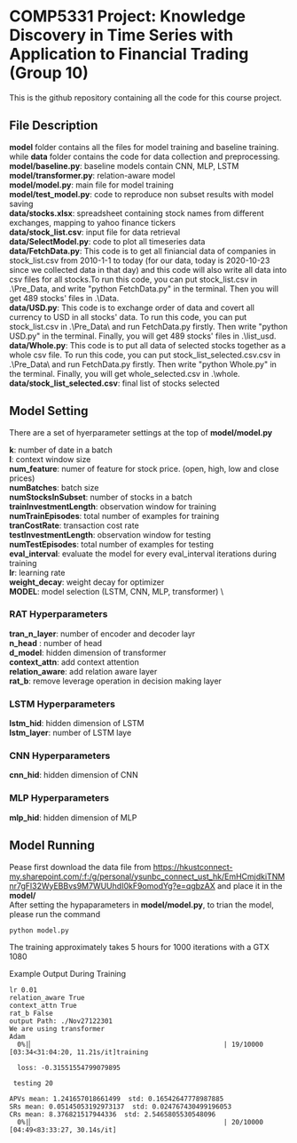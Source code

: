 # COMP5331 Project: Knowledge Discovery in Time Series with Application to Financial Trading (Group 10)

This is the github repository containing all the code for this course project.

## File Description
**model** folder contains all the files for model training and baseline training. while **data** folder contains the code for data collection and preprocessing. \
**model/baseline.py**: baseline models contain CNN, MLP, LSTM \
**model/transformer.py**: relation-aware model \
**model/model.py**: main file for model training\
**model/test_model.py**: code to reproduce non subset results with model saving\
**data/stocks.xlsx**: spreadsheet containing stock names from different exchanges, mapping to yahoo finance tickers\
**data/stock_list.csv**: input file for data retrieval\
**data/SelectModel.py**: code to plot all timeseries data\
**data/FetchData.py**: This code is to get all finiancial data of companies in stock_list.csv from 2010-1-1 to today (for our data, today is 2020-10-23 since we collected data in that day) and this code will also write all data into csv files for all stocks.To run this code, you can put stock_list.csv in .\Pre_Data\, and write "python FetchData.py" in the terminal. Then you will get 489 stocks' files in .\Data\.\
**data/USD.py**: This code is to exchange order of data and covert all currency to USD in all stocks' data. To run this code, you can put stock_list.csv in .\Pre_Data\ and run FetchData.py firstly. Then write "python USD.py" in the terminal. Finally, you will get 489 stocks' files in .\list_usd\.\
**data/Whole.py**: This code is to put all data of selected stocks together as a whole csv file. To run this code, you can put stock_list_selected.csv.csv in .\Pre_Data\ and run FetchData.py firstly. Then write "python Whole.py" in the terminal. Finally, you will get whole_selected.csv in .\whole\.\
**data/stock_list_selected.csv**: final list of stocks selected

## Model Setting
There are a set of hyerparameter settings at the top of **model/model.py**

**k**: number of date in a batch  \
**l**: context window size\
**num_feature**: numer of feature for stock price. (open, high, low and close prices)\
**numBatches**: batch size\
**numStocksInSubset**: number of stocks in a batch \
**trainInvestmentLength**: observation window for training\
**numTrainEpisodes**: total number of examples for training\
**tranCostRate**: transaction cost rate\
**testInvestmentLength**: observation window for testing\
**numTestEpisodes**: total number of examples for testing\
**eval_interval**: evaluate the model for every eval_interval iterations during training\
**lr**: learning rate\
**weight_decay**: weight decay for optimizer\
**MODEL**: model selection (LSTM, CNN, MLP, transformer) \
### RAT Hyperparameters
**tran_n_layer**: number of encoder and decoder layr\
**n_head** : number of head \
**d_model**: hidden dimension of transformer\
**context_attn**: add context attention\
**relation_aware**: add relation aware layer\
**rat_b**: remove leverage operation in decision making layer


### LSTM Hyperparameters
**lstm_hid**: hidden dimension of LSTM\
**lstm_layer**: number of LSTM laye

### CNN Hyperparameters
**cnn_hid**: hidden dimension of CNN

### MLP Hyperparameters
**mlp_hid**: hidden dimension of MLP


## Model Running
Pease first download the data file from https://hkustconnect-my.sharepoint.com/:f:/g/personal/ysunbc_connect_ust_hk/EmHCmjdkiTNMnr7gFl32WyEBBvs9M7WUUhdI0kF9omodYg?e=qgbzAX and place it in the **model/** \
After setting the hypaparameters in **model/model.py**, to trian the model, please run the command
```
python model.py
```
The training approximately takes 5 hours for 1000 iterations with a GTX 1080  

Example Output During Training

```
lr 0.01
relation_aware True
context_attn True
rat_b False
output Path: ./Nov27122301
We are using transformer
Adam
  0%|▏                                                | 19/10000 [03:34<31:04:20, 11.21s/it]training 
  
  loss: -0.31551554799079895

 testing 20

APVs mean: 1.241657018661499  std: 0.16542647778987885
SRs mean: 0.05145053192973137  std: 0.024767430499196053
CRs mean: 8.376821517944336  std: 2.5465805530548096
  0%|▏                                                | 20/10000 [04:49<83:33:27, 30.14s/it]
```
